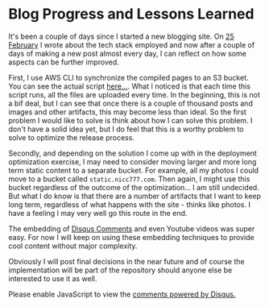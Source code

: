# Blog Progress and Lessons Learned

It's been a couple of days since I started a new blogging site. On [25 February](2022-02-25.md) I wrote about the tech stack employed and now after a couple of days of making a new post almost every day, I can reflect on how some aspects can be further improved.

First, I use AWS CLI to synchronize the compiled pages to an S3 bucket. You can see the actual script [here...](https://github.com/nicc777/nicc777-com-site/blob/main/site-src/build.sh). What I noticed is that each time this script runs, all the files are uploaded every time. In the beginning, this is not a bif deal, but I can see that once there is a couple of thousand posts and images and other artifacts, this may become less than ideal. So the first problem I would like to solve is think about how I can solve this problem. I don't have a solid idea yet, but I do feel that this is a worthy problem to solve to optimize the release process.

Secondly, and depending on the solution I come up with in the deployment optimization exercise, I may need to consider moving larger and more long term static content to a separate bucket. For example, all my photos I could move to a bucket called `static.nicc777.com`. Then again, I might use this bucket regardless of the outcome of the optimization... I am still undecided. But what I do know is that there are a number of artifacts that I want to keep long term, regardless of what happens with the site - thinks like photos. I have a feeling I may very well go this route in the end.

The embedding of [Disqus Comments](https://disqus.com/) and even Youtube videos was super easy. For now I will keep on using these embedding techniques to provide cool content without major complexity.

Obviously I will post final decisions in the near future and of course the implementation will be part of the repository should anyone else be interested to use it as well.

<div id="disqus_thread"></div>
<script>
    /**
    *  RECOMMENDED CONFIGURATION VARIABLES: EDIT AND UNCOMMENT THE SECTION BELOW TO INSERT DYNAMIC VALUES FROM YOUR PLATFORM OR CMS.
    *  LEARN WHY DEFINING THESE VARIABLES IS IMPORTANT: https://disqus.com/admin/universalcode/#configuration-variables    */
    /*
    var disqus_config = function () {
    this.page.url = PAGE_URL;  // Replace PAGE_URL with your page's canonical URL variable
    this.page.identifier = PAGE_IDENTIFIER; // Replace PAGE_IDENTIFIER with your page's unique identifier variable
    };
    */
    (function() { // DON'T EDIT BELOW THIS LINE
    var d = document, s = d.createElement('script');
    s.src = 'https://nicc777.disqus.com/embed.js';
    s.setAttribute('data-timestamp', +new Date());
    (d.head || d.body).appendChild(s);
    })();
</script>
<noscript>Please enable JavaScript to view the <a href="https://disqus.com/?ref_noscript">comments powered by Disqus.</a></noscript>
